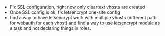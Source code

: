  - Fix SSL configuration, right now only cleartext vhosts are created
 - Once SSL config is ok, fix letsencrypt one-site config
 - find a way to have letsencrypt work with multiple vhosts (different path for webauth for each vhost) and find a way to use letsencrypt module as a task and not declaring things in roles.
